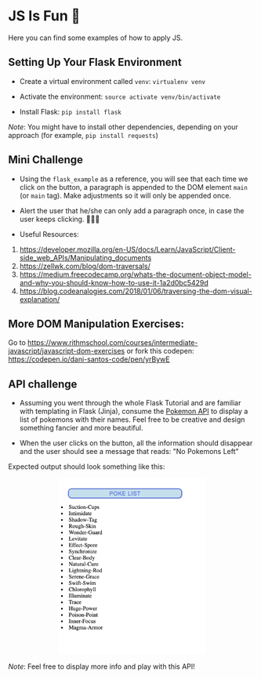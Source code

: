 # JS Is Fun 🦑
Here you can find some examples of how to apply JS.



## Setting Up Your Flask Environment

- Create a virtual environment called `venv`: `virtualenv venv`

- Activate the environment: `source activate venv/bin/activate`

- Install Flask: `pip install flask`

*Note*: You might have to install other dependencies, depending on your approach (for example, `pip install requests`)

## Mini Challenge

- Using the `flask_example` as a reference, you will see that each time we click on the button, a paragraph is appended to the DOM element `main` (or `main` tag). Make adjustments so it will only be appended once.

- Alert the user that he/she can only add a paragraph once, in case the user keeps clicking. 🤦‍🤦‍♀️

- Useful Resources:

1) https://developer.mozilla.org/en-US/docs/Learn/JavaScript/Client-side_web_APIs/Manipulating_documents
2) https://zellwk.com/blog/dom-traversals/
3) https://medium.freecodecamp.org/whats-the-document-object-model-and-why-you-should-know-how-to-use-it-1a2d0bc5429d
4) https://blog.codeanalogies.com/2018/01/06/traversing-the-dom-visual-explanation/


## More DOM Manipulation Exercises:

Go to https://www.rithmschool.com/courses/intermediate-javascript/javascript-dom-exercises or fork this codepen:
https://codepen.io/dani-santos-code/pen/yrBywE


## API challenge

- Assuming you went through the whole Flask Tutorial and are familiar with templating in Flask (Jinja), consume the [Pokemon API](https://pokeapi.co/docs/v2.html) to display a list of pokemons with their names. Feel free to be creative and design something fancier and more beautiful.

- When the user clicks on the button, all the information should disappear and the user should see a message that reads: "No Pokemons Left"

Expected output should look something like this:

<p align="center">
    <img src="example.png" width="300" title="example">
</p>

*Note*: Feel free to display more info and play with this API!
